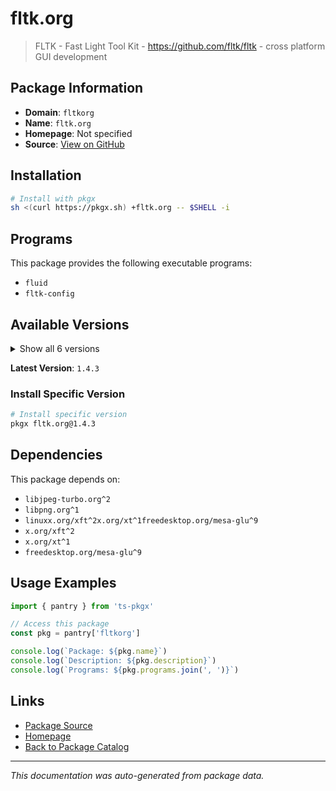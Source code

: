 # fltk.org

> FLTK - Fast Light Tool Kit - https://github.com/fltk/fltk - cross platform GUI development

## Package Information

- **Domain**: `fltkorg`
- **Name**: `fltk.org`
- **Homepage**: Not specified
- **Source**: [View on GitHub](https://github.com/pkgxdev/pantry/tree/main/projects/fltk.org/package.yml)

## Installation

```bash
# Install with pkgx
sh <(curl https://pkgx.sh) +fltk.org -- $SHELL -i
```

## Programs

This package provides the following executable programs:

- `fluid`
- `fltk-config`

## Available Versions

<details>
<summary>Show all 6 versions</summary>

- `1.4.3`, `1.4.2`, `1.4.1`, `1.3.11`, `1.3.10`
- `1.3.9`

</details>

**Latest Version**: `1.4.3`

### Install Specific Version

```bash
# Install specific version
pkgx fltk.org@1.4.3
```

## Dependencies

This package depends on:

- `libjpeg-turbo.org^2`
- `libpng.org^1`
- `linuxx.org/xft^2x.org/xt^1freedesktop.org/mesa-glu^9`
- `x.org/xft^2`
- `x.org/xt^1`
- `freedesktop.org/mesa-glu^9`

## Usage Examples

```typescript
import { pantry } from 'ts-pkgx'

// Access this package
const pkg = pantry['fltkorg']

console.log(`Package: ${pkg.name}`)
console.log(`Description: ${pkg.description}`)
console.log(`Programs: ${pkg.programs.join(', ')}`)
```

## Links

- [Package Source](https://github.com/pkgxdev/pantry/tree/main/projects/fltk.org/package.yml)
- [Homepage](#)
- [Back to Package Catalog](../package-catalog.md)

---

*This documentation was auto-generated from package data.*
